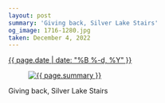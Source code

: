 ```yaml
---
layout: post
summary: 'Giving back, Silver Lake Stairs'
og_image: 1716-1280.jpg
taken: December 4, 2022
---
```


<div class="post">
 <time>
  <a href="/1716">
   {{ page.date | date: "%B %-d, %Y" }}
  </a>
 </time>
 <a href="/1716">
  <figure data-taken="12/4/2022">
   <img alt="{{ page.summary }}" sizes="(min-width: 700px) 50vw, calc(100vw - 2rem)" src="{{ site.assets_url }}/1716-640.jpg" srcset="{{ site.assets_url }}/1716-320.jpg 320w, {{ site.assets_url }}/1716-640.jpg 640w, {{ site.assets_url }}/1716-960.jpg 960w, {{ site.assets_url }}/1716-1280.jpg 1280w"/>
  </figure>
 </a>
 <span>
  Giving back, Silver Lake Stairs
 </span>
</div>

